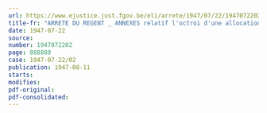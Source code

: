 ```yaml
---
url: https://www.ejustice.just.fgov.be/eli/arrete/1947/07/22/1947072202/justel
title-fr: "ARRETE DU REGENT _ ANNEXES relatif l'octroi d'une allocation compensatoire de la hausse de certains produits consécutive à la suppression des subsides gouvernementaux (Moniteur belge N° 213 du 1er août 1947, p.7149)"
date: 1947-07-22
source:
number: 1947072202
page: 888888
case: 1947-07-22/02
publication: 1947-08-11
starts:
modifies:
pdf-original:
pdf-consolidated:
---
```


